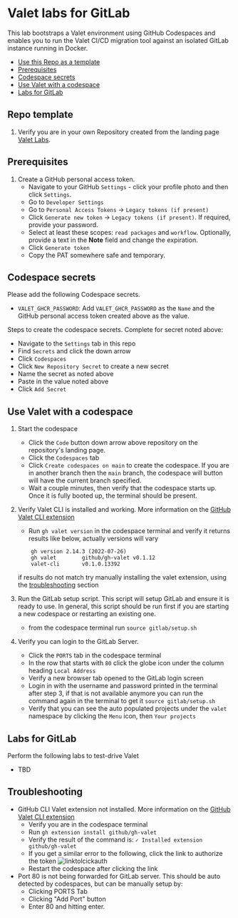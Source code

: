 # Valet labs for GitLab

This lab bootstraps a Valet environment using GitHub Codespaces and enables you to run the Valet CI/CD migration tool against an isolated GitLab instance running in Docker. 

- [Use this Repo as a template](#repo-template)
- [Prerequisites](#prerequisites)
- [Codespace secrets](#codespace-secrets)
- [Use Valet with a codespace](#use-valet-with-a-codespace)
- [Labs for GitLab](#labs-for-gitlab)

## Repo template

1. Verify you are in your own Repository created from the landing page [Valet Labs](https://github.com/valet-customers/labs).

## Prerequisites
1. Create a GitHub personal access token. 
    - Navigate to your GitHub `Settings` - click your profile photo and then click `Settings`.
    - Go to `Developer Settings`
    - Go to `Personal Access Tokens` -> `Legacy tokens (if present)`
    - Click `Generate new token` -> `Legacy tokens (if present)`. If required, provide your password.
    - Select at least these scopes: `read packages` and `workflow`. Optionally, provide a text in the **Note** field and change the expiration.
    - Click `Generate token`
    - Copy the PAT somewhere safe and temporary.

## Codespace secrets
Please add the following Codespace secrets.
- `VALET_GHCR_PASSWORD`: Add `VALET_GHCR_PASSWORD` as the `Name` and the GitHub personal access token created above as the value.

Steps to create the codespace secrets. Complete for secret noted above:

- Navigate to the `Settings` tab in this repo
- Find `Secrets` and click the down arrow
- Click `Codespaces`
- Click `New Repository Secret` to create a new secret
- Name the secret as noted above
- Paste in the value noted above
- Click `Add Secret`

## Use Valet with a codespace

1. Start the codespace
    - Click the `Code` button down arrow above repository on the repository's landing page.
    - Click the `Codespaces` tab
    - Click `Create codespaces on main` to create the codespace. If you are in another branch then the `main` branch, the codespace will button will have the current branch specified.
    - Wait a couple minutes, then verify that the codespace starts up. Once it is fully booted up, the terminal should be present.
2. Verify Valet CLI is installed and working. More information on the [GitHub Valet CLI extension](https://github.com/github/gh-valet)
    -  Run `gh valet version` in the codespace terminal and verify it returns results like below, actually versions will vary
    ```
        gh version 2.14.3 (2022-07-26)
        gh valet        github/gh-valet v0.1.12
        valet-cli       v0.1.0.13392
    ```
    if results do not match try manually installing the valet extension, using the [troubleshooting](#troubleshooting) section
    
3. Run the GitLab setup script.  This script will setup GitLab and ensure it is ready to use.  In general, this script should be run first if you are starting a new codespace or restarting an existing one.  
   -  from the codespace terminal run `source gitlab/setup.sh`

4. Verify you can login to the GitLab Server.
   - Click the `PORTS` tab in the codespace terminal
   - In the row that starts with `80` click the globe icon under the column heading `Local Address`
   - Verify a new browser tab opened to the GitLab login screen
   - Login in with the username and password printed in the terminal after step 3, if that is not available anymore you can run the command again in the terminal to get it `source gitlab/setup.sh`
   - Verify that you can see the auto populated projects under the `valet` namespace by clicking the `Menu` icon, then `Your projects`

## Labs for GitLab
Perform the following labs to test-drive Valet
- TBD

## Troubleshooting
-  GitHub CLI Valet extension not installed. More information on the [GitHub Valet CLI extension](https://github.com/github/gh-valet)
   -  Verify you are in the codespace terminal
   -  Run `gh extension install github/gh-valet`
   -  Verify the result of the command is: `✓ Installed extension github/gh-valet`
   -  If you get a similar error to the following, click the link to authorize the token
      ![linktolcickauth](https://user-images.githubusercontent.com/26442605/169588015-9414404f-82b6-4d0f-89d4-5f0e6941b029.png)
   - Restart the codespace after clicking the link
- Port 80 is not being forwarded for GitLab server. This should be auto detected by codespaces, but can be manually setup by:
  - Clicking PORTS Tab
  - Clicking "Add Port" button
  - Enter 80 and hitting enter.
